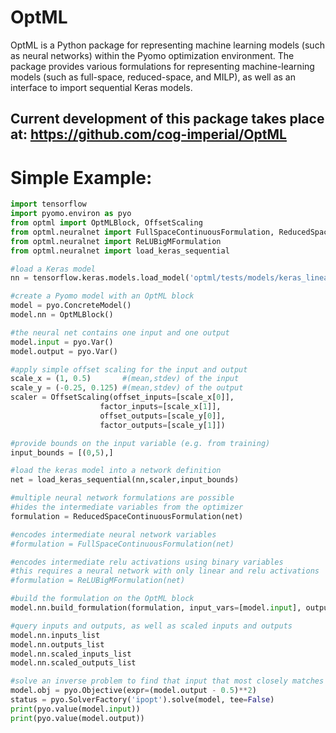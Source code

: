 # OptML
OptML is a Python package for representing machine learning models (such as neural networks) within the Pyomo optimization environment. The package provides various formulations for representing machine-learning models (such as full-space, reduced-space, and MILP), as well as an interface to import sequential Keras models.

## Current development of this package takes place at: https://github.com/cog-imperial/OptML

# Simple Example:
```python
import tensorflow 
import pyomo.environ as pyo
from optml import OptMLBlock, OffsetScaling
from optml.neuralnet import FullSpaceContinuousFormulation, ReducedSpaceContinuousFormulation
from optml.neuralnet import ReLUBigMFormulation
from optml.neuralnet import load_keras_sequential

#load a Keras model
nn = tensorflow.keras.models.load_model('optml/tests/models/keras_linear_131_sigmoid',compile = False)

#create a Pyomo model with an OptML block
model = pyo.ConcreteModel()
model.nn = OptMLBlock()

#the neural net contains one input and one output
model.input = pyo.Var()
model.output = pyo.Var()

#apply simple offset scaling for the input and output
scale_x = (1, 0.5)       #(mean,stdev) of the input
scale_y = (-0.25, 0.125) #(mean,stdev) of the output
scaler = OffsetScaling(offset_inputs=[scale_x[0]],
                    factor_inputs=[scale_x[1]],
                    offset_outputs=[scale_y[0]],
                    factor_outputs=[scale_y[1]])

#provide bounds on the input variable (e.g. from training)
input_bounds = [(0,5),]

#load the keras model into a network definition
net = load_keras_sequential(nn,scaler,input_bounds)

#multiple neural network formulations are possible
#hides the intermediate variables from the optimizer
formulation = ReducedSpaceContinuousFormulation(net)

#encodes intermediate neural network variables
#formulation = FullSpaceContinuousFormulation(net)

#encodes intermediate relu activations using binary variables
#this requires a neural network with only linear and relu activations
#formulation = ReLUBigMFormulation(net)

#build the formulation on the OptML block
model.nn.build_formulation(formulation, input_vars=[model.input], output_vars=[model.output])

#query inputs and outputs, as well as scaled inputs and outputs 
model.nn.inputs_list
model.nn.outputs_list 
model.nn.scaled_inputs_list 
model.nn.scaled_outputs_list

#solve an inverse problem to find that input that most closely matches the output value of 0.5
model.obj = pyo.Objective(expr=(model.output - 0.5)**2)
status = pyo.SolverFactory('ipopt').solve(model, tee=False)
print(pyo.value(model.input))
print(pyo.value(model.output))
```
